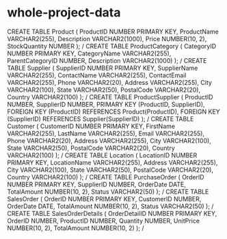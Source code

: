 # whole-project-data
CREATE TABLE Product (
    ProductID NUMBER PRIMARY KEY,
    ProductName VARCHAR2(255),
    Description VARCHAR2(1000),
    Price NUMBER(10, 2),
    StockQuantity NUMBER
);
/
CREATE TABLE ProductCategory (
    CategoryID NUMBER PRIMARY KEY,
    CategoryName VARCHAR2(255),
    ParentCategoryID NUMBER,
    Description VARCHAR2(1000)
);
/
CREATE TABLE Supplier (
    SupplierID NUMBER PRIMARY KEY,
    SupplierName VARCHAR2(255),
    ContactName VARCHAR2(255),
    ContactEmail VARCHAR2(255),
    Phone VARCHAR2(20),
    Address VARCHAR2(255),
    City VARCHAR2(100),
    State VARCHAR2(50),
    PostalCode VARCHAR2(20),
    Country VARCHAR2(100)
);
/
CREATE TABLE ProductSupplier (
    ProductID NUMBER,
    SupplierID NUMBER,
    PRIMARY KEY (ProductID, SupplierID),
    FOREIGN KEY (ProductID) REFERENCES Product(ProductID),
    FOREIGN KEY (SupplierID) REFERENCES Supplier(SupplierID)
);
/
CREATE TABLE Customer (
    CustomerID NUMBER PRIMARY KEY,
    FirstName VARCHAR2(255),
    LastName VARCHAR2(255),
    Email VARCHAR2(255),
    Phone VARCHAR2(20),
    Address VARCHAR2(255),
    City VARCHAR2(100),
    State VARCHAR2(50),
    PostalCode VARCHAR2(20),
    Country VARCHAR2(100)
);
/
CREATE TABLE Location (
    LocationID NUMBER PRIMARY KEY,
    LocationName VARCHAR2(255),
    Address VARCHAR2(255),
    City VARCHAR2(100),
    State VARCHAR2(50),
    PostalCode VARCHAR2(20),
    Country VARCHAR2(100)
);
/
CREATE TABLE PurchaseOrder (
    OrderID NUMBER PRIMARY KEY,
    SupplierID NUMBER,
    OrderDate DATE,
    TotalAmount NUMBER(10, 2),
    Status VARCHAR2(50)
);
/
CREATE TABLE SalesOrder (
    OrderID NUMBER PRIMARY KEY,
    CustomerID NUMBER,
    OrderDate DATE,
    TotalAmount NUMBER(10, 2),
    Status VARCHAR2(50)
);
/
CREATE TABLE SalesOrderDetails (
    OrderDetailID NUMBER PRIMARY KEY,
    OrderID NUMBER,
    ProductID NUMBER,
    Quantity NUMBER,
    UnitPrice NUMBER(10, 2),
    TotalAmount NUMBER(10, 2)
);
/
